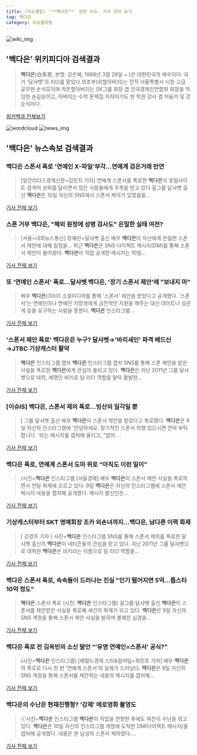 ```yaml
---
title: (이슈클립) '**백다은**' 관련 이슈, 기사 모아 보기
tag: 백다은
category: 이슈클리핑
---
```

![wiki_img](https://user-images.githubusercontent.com/42597476/44503234-41136a80-a6d0-11e8-9071-6fc6418eafe4.png)
## **'**백다은**'** 위키피디아 검색결과
>**백다은**(白多恩, 본명: 강은혜, 1988년 3월 28일 ~ )은 대한민국의 배우이다. 과거 '달샤벳'의 리더를 맡았다.외조부(외할아버지)는 전직 서울특별시 시청 고급 공무원 손석모이며 작은할아버지는 SK그룹 회장 겸 전국경제인연합회 회장을 역임한 손길승이고, 아버지는 수학 문제집 저자이기도 한 학원 강사 겸 저술가 및 강순식이다.

<a href="https://ko.wikipedia.org/wiki/백다은" target="_blank">위키백과 전체보기</a>

![wordcloud](https://s3.ap-northeast-2.amazonaws.com/lyrics101-wordcloud/2018-09-11-1536633515.png)
![news_img](https://user-images.githubusercontent.com/42597476/44507050-1206f400-a6e4-11e8-8d98-7ffbfebb353f.png)
## **'**백다은**'** 뉴스속보 검색결과
### **백다은** 스폰서 폭로 '연예인 X-파일'부각…연예계 검은거래 만연

>[일간리더스경제신문=김민지 기자] 연예계 스폰서를 폭로한 **백다은**이 포털사이트 검색어 상위를 달리면서 많은 사람들에게 주목을 받고 있다 걸그룹 달샤벳 출신 **백다은**은 10일 자신의 SNS에서 스폰서 제의가 있었음을...

<a href="http://leaders.asiae.co.kr/news/articleView.html?idxno=74561" target="_blank">기사 전체 보기</a>

### 스폰 거부 **백다은**, "해외 원정에 성병 검사도" 은밀한 실태 여전?

>[서울=내외뉴스통신] 장혜린=달샤벳 출신 배우 **백다은**이 자신에게 은밀한 스폰서 제안에 대해 일침을... 최근 **백다은**은 SNS 다이렉트 메시지(DM)를 통해 스폰서 제안이 들어왔다.  **백다은**이 직접 공개한 메시지는 10일...

<a href="http://www.nbnnews.co.kr/news/articleView.html?idxno=176374" target="_blank">기사 전체 보기</a>

### 또 '연예인 스폰서' 폭로…달샤벳 **백다은**, '장기 스폰서 제안'에 "보내지 마"

>배우 **백다은**(30)이 소셜미디어를 통해 '스폰서' 제안을 받았다고 공개했다. ‘스폰서’는 연예인이나 연예인 지망생에게 금전적인 지원을 해주는 대신 데이트나 성관계 등을 요구하는 사람을 뜻한다. **백다은** 인스타그램...

<a href="http://news.chosun.com/site/data/html_dir/2018/09/11/2018091101234.html?utm_source=naver&utm_medium=original&utm_campaign=news" target="_blank">기사 전체 보기</a>

### '스폰서 제안 폭로' **백다은**은 누구? 달샤벳→'바리새인' 파격 베드신→JTBC 기상캐스터 활약

>**백다은** 인스타그램 캡처 **백다은** 인스타그램 캡처 SNS를 통해 스폰 제안을 받은 사실을 폭로한 **백다은**에게 관심이 쏠리고 있다. **백다은**은 지난 2011년 그룹 달샤벳으로 데뷔, 예명인 비키로 팀 리더 역할을 맡아 활발한...

<a href="http://www.joongboo.com/news/articleView.html?idxno=1285843" target="_blank">기사 전체 보기</a>

### [이슈IS] **백다은**, 스폰서 제의 폭로…빙산의 일각일 뿐

>[ 그룹 달샤벳 출신 배우 **백다은**이 스폰서 제안을 받았다고 폭로했다. **백다은**은 9일 자신의 인스타그램에 '안녕하세요. 장기적인 스폰서 의향 있으시면 연락 부탁합니다. '라는 메시지를 캡처해 올리고, "없어....

<a href="http://isplus.live.joins.com/news/article/aid.asp?aid=22551585" target="_blank">기사 전체 보기</a>

### **백다은** 폭로, 연예계 스폰서 도마 위로 “아직도 이런 일이”

>/사진=**백다은** 인스타그램 [서울경제] 배우 **백다은**이 스폰서 제안 사실을 폭로하면서 연일 화제에 오르고 있다. 9일 **백다은**은 자신의 인스타그램에 스폰서 제안 메시지 내용을 캡처해 공개했다. 메시지 발신인은...

<a href="http://www.sedaily.com/NewsView/1S4LFE10IK" target="_blank">기사 전체 보기</a>

### 기상캐스터부터 SKT 명예회장 조카 외손녀까지…**백다은**, 남다른 이력 화제

>[ 강경주 기자 ] 사진=**백다은** 인스타그램 SNS를 통해 스폰서 제의를 폭로한 달샤벳 출신의 **백다은**이 네티즌들의 관심을 받고 있다. 지난 2011년 그룹 달샤벳으로 데뷔한 **백다은**은 비키라는 이름으로 팀 리더 역할을...

<a href="http://news.hankyung.com/article/201809111890H" target="_blank">기사 전체 보기</a>

### **백다은** 스폰서 폭로, 속속들이 드러나는 진실 "인기 떨어지면 5억…톱스타 10억 정도"

>**백다은** 스폰서 폭로 (사진: **백다은** 인스타그램) 걸그룹 달샤벳 출신 **백다은**이 스폰서를 제안받은 사실을 폭로해 세간의 화제가 되고 있다. **백다은**은 9일 자신의 SNS 계정을 통해 스폰서 제안 사실을 밝히며 불쾌한 심경을...

<a href="http://www.jemin.com/news/articleView.html?idxno=538256" target="_blank">기사 전체 보기</a>

### **백다은** 폭로 전 김옥빈의 소신 발언 “‘유명 연예인=스폰서’ 공식?”

>(사진=**백다은** 인스타그램) [헤럴드경제 스타&컬처팀=최민호 기자] 배우 **백다은**의 폭로로 다시 한 번 ‘연예계 스폰서’의 실체가 드러났다. **백다은**은 9일 자신의 SNS 계정을 통해 스폰서를 제안하는 내용의 메시지를 캡처해...

<a href="http://biz.heraldcorp.com/culture/view.php?ud=201809110942388157100_1" target="_blank">기사 전체 보기</a>

### **백다은**의 수난은 현재진행형? ‘강제’ 에로영화 촬영도

>ⓒ사진=**백다은** 인스타그램 **백다은**이 직업을 전향한 후에도 여전히 수난을 겪고 있다. **백다은**은 10일 자신의 인스타그램 계정에 도착한 DM(다이렉트 메시지)을 캡처해 공개했다. 내용은 한 남성의 스폰서 제의였다....

<a href="http://www.dailian.co.kr/news/view/738466/?sc=naver" target="_blank">기사 전체 보기</a>


